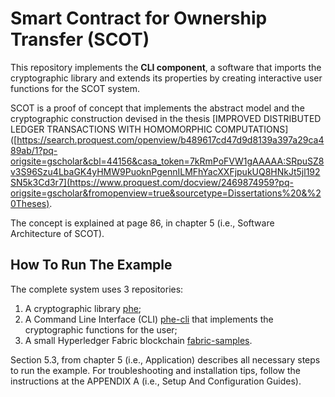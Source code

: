 # Smart Contract for Ownership Transfer (SCOT)

This repository implements the **CLI component**, a software that imports the cryptographic library and extends its properties by creating interactive user functions for the SCOT system.

SCOT is a proof of concept that implements the abstract model and the cryptographic construction devised in the thesis [IMPROVED DISTRIBUTED LEDGER TRANSACTIONS WITH HOMOMORPHIC COMPUTATIONS]([https://search.proquest.com/openview/b489617cd47d9d8139a397a29ca489ab/1?pq-origsite=gscholar&cbl=44156&casa_token=7kRmPoFVW1gAAAAA:SRpuSZ8v3S96Szu4LbaGK4yHMW9PuoknPgennILMFhYacXXFjpukUQ8HNkJt5jl192SN5k3Cd3r7](https://www.proquest.com/docview/2469874959?pq-origsite=gscholar&fromopenview=true&sourcetype=Dissertations%20&%20Theses).

The concept is explained at page 86, in chapter 5 (i.e., Software Architecture of SCOT).

## How To Run The Example

The complete system uses 3 repositories:

1. A cryptographic library [phe](https://github.com/hanesbarbosa/phe);
2. A Command Line Interface (CLI) [phe-cli](https://github.com/hanesbarbosa/phe-cli) that implements the cryptographic functions for the user;
3. A small Hyperledger Fabric blockchain [fabric-samples](https://github.com/hanesbarbosa/fabric-samples).

Section 5.3, from chapter 5 (i.e., Application) describes all necessary steps to run the example. For troubleshooting and installation tips, follow the instructions at the APPENDIX A (i.e., Setup And Configuration Guides).
